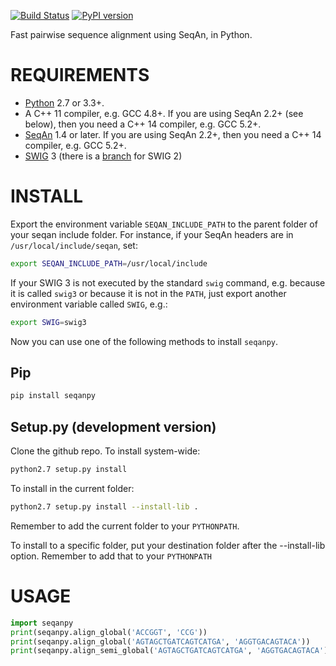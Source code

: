[![Build Status](https://travis-ci.org/iosonofabio/seqanpy.svg?branch=master)](https://travis-ci.org/iosonofabio/seqanpy)
[![PyPI version](https://badge.fury.io/py/seqanpy.svg)](https://pypi.org/project/seqanpy)

Fast pairwise sequence alignment using SeqAn, in Python.

# REQUIREMENTS
 - [Python](https://www.python.org/) 2.7 or 3.3+.
 - A C++ 11 compiler, e.g. GCC 4.8+. If you are using SeqAn 2.2+ (see below), then you need a C++ 14 compiler, e.g. GCC 5.2+.
 - [SeqAn](http://www.seqan.de/) 1.4 or later. If you are using SeqAn 2.2+, then you need a C++ 14 compiler, e.g. GCC 5.2+.
 - [SWIG](http://www.swig.org/) 3 (there is a [branch](https://github.com/iosonofabio/seqanpy/tree/swig2) for SWIG 2)

# INSTALL
Export the environment variable `SEQAN_INCLUDE_PATH` to the parent folder of your seqan include folder. For instance, if your SeqAn headers are in `/usr/local/include/seqan`, set:

```sh
export SEQAN_INCLUDE_PATH=/usr/local/include
```

If your SWIG 3 is not executed by the standard `swig` command, e.g. because it is called `swig3` or because it is not in the `PATH`, just export another environment variable called `SWIG`, e.g.:

```sh
export SWIG=swig3
```

Now you can use one of the following methods to install `seqanpy`.

## Pip
```sh
pip install seqanpy
```

## Setup.py (development version)
Clone the github repo. To install system-wide:

```sh
python2.7 setup.py install
```

To install in the current folder:

```sh
python2.7 setup.py install --install-lib .
```

Remember to add the current folder to your `PYTHONPATH`.

To install to a specific folder, put your destination folder
after the --install-lib option. Remember to add that to your
`PYTHONPATH`

# USAGE
```python
import seqanpy
print(seqanpy.align_global('ACCGGT', 'CCG'))
print(seqanpy.align_global('AGTAGCTGATCAGTCATGA', 'AGGTGACAGTACA'))
print(seqanpy.align_semi_global('AGTAGCTGATCAGTCATGA', 'AGGTGACAGTACA'))
```
